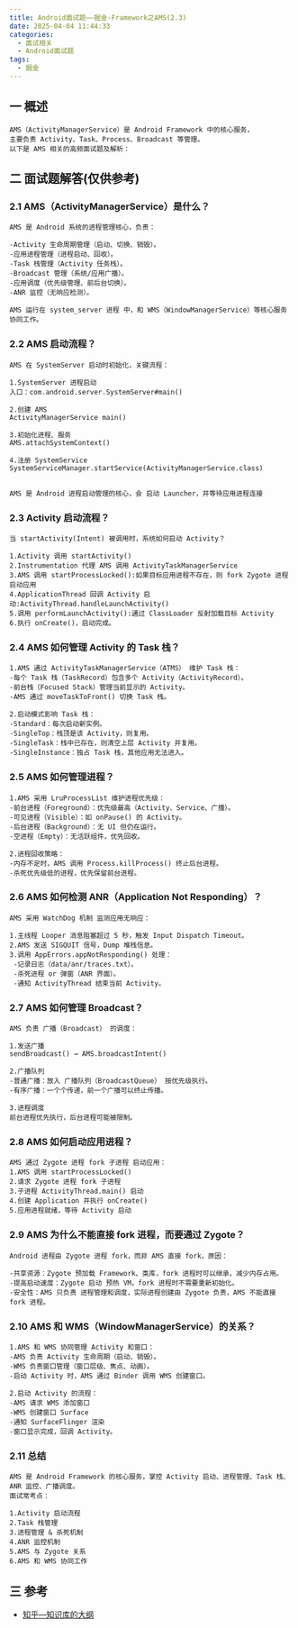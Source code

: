 ```yaml
---
title: Android面试题——掘金-Framework之AMS(2.3)
date: 2025-04-04 11:44:33
categories:
  - 面试相关
  - Android面试题
tags:
  - 掘金
---
```

## 一 概述

```
AMS（ActivityManagerService）是 Android Framework 中的核心服务，
主要负责 Activity、Task、Process、Broadcast 等管理。
以下是 AMS 相关的高频面试题及解析：
```

<!--more-->

## 二 面试题解答(仅供参考)

### 2.1 AMS（ActivityManagerService）是什么？

```
AMS 是 Android 系统的进程管理核心，负责：

-Activity 生命周期管理（启动、切换、销毁）。
-应用进程管理（进程启动、回收）。
-Task 栈管理（Activity 任务栈）。
-Broadcast 管理（系统/应用广播）。
-应用调度（优先级管理、前后台切换）。
-ANR 监控（无响应检测）。

AMS 运行在 system_server 进程 中，和 WMS（WindowManagerService）等核心服务协同工作。
```

### 2.2 AMS 启动流程？

```
AMS 在 SystemServer 启动时初始化，关键流程：

1.SystemServer 进程启动
入口：com.android.server.SystemServer#main()

2.创建 AMS
ActivityManagerService main()

3.初始化进程、服务
AMS.attachSystemContext()

4.注册 SystemService
SystemServiceManager.startService(ActivityManagerService.class)


AMS 是 Android 进程启动管理的核心，会 启动 Launcher，并等待应用进程连接
```

### 2.3 Activity 启动流程？

```
当 startActivity(Intent) 被调用时，系统如何启动 Activity？

1.Activity 调用 startActivity()
2.Instrumentation 代理 AMS 调用 ActivityTaskManagerService
3.AMS 调用 startProcessLocked():如果目标应用进程不存在，则 fork Zygote 进程 启动应用
4.ApplicationThread 回调 Activity 启动:ActivityThread.handleLaunchActivity()
5.调用 performLaunchActivity():通过 ClassLoader 反射加载目标 Activity
6.执行 onCreate()，启动完成。
```

### 2.4 AMS 如何管理 Activity 的 Task 栈？

```
1.AMS 通过 ActivityTaskManagerService（ATMS） 维护 Task 栈：
-每个 Task 栈（TaskRecord）包含多个 Activity（ActivityRecord）。
-前台栈（Focused Stack）管理当前显示的 Activity。
-AMS 通过 moveTaskToFront() 切换 Task 栈。

2.启动模式影响 Task 栈：
-Standard：每次启动新实例。
-SingleTop：栈顶是该 Activity，则复用。
-SingleTask：栈中已存在，则清空上层 Activity 并复用。
-SingleInstance：独占 Task 栈，其他应用无法进入。
```

### 2.5 AMS 如何管理进程？

```
1.AMS 采用 LruProcessList 维护进程优先级：
-前台进程（Foreground）：优先级最高（Activity、Service、广播）。
-可见进程（Visible）：如 onPause() 的 Activity。
-后台进程（Background）：无 UI 但仍在运行。
-空进程（Empty）：无活跃组件，优先回收。

2.进程回收策略：
-内存不足时，AMS 调用 Process.killProcess() 终止后台进程。
-杀死优先级低的进程，优先保留前台进程。
```

### 2.6 AMS 如何检测 ANR（Application Not Responding）？

```
AMS 采用 WatchDog 机制 监测应用无响应：

1.主线程 Looper 消息阻塞超过 5 秒，触发 Input Dispatch Timeout。
2.AMS 发送 SIGQUIT 信号，Dump 堆栈信息。
3.调用 AppErrors.appNotResponding() 处理：
 -记录日志（data/anr/traces.txt）。
 -杀死进程 or 弹窗（ANR 界面）。
 -通知 ActivityThread 结束当前 Activity。
```

### 2.7 AMS 如何管理 Broadcast？

```
AMS 负责 广播（Broadcast） 的调度：

1.发送广播
sendBroadcast() → AMS.broadcastIntent()

2.广播队列
-普通广播：放入 广播队列（BroadcastQueue） 按优先级执行。
-有序广播：一个个传递，前一个广播可以终止传播。

3.进程调度
前台进程优先执行，后台进程可能被限制。
```

### 2.8 AMS 如何启动应用进程？

```
AMS 通过 Zygote 进程 fork 子进程 启动应用：
1.AMS 调用 startProcessLocked()
2.请求 Zygote 进程 fork 子进程
3.子进程 ActivityThread.main() 启动
4.创建 Application 并执行 onCreate()
5.应用进程就绪，等待 Activity 启动
```

### 2.9 AMS 为什么不能直接 fork 进程，而要通过 Zygote？

```
Android 进程由 Zygote 进程 fork，而非 AMS 直接 fork，原因：

-共享资源：Zygote 预加载 Framework、类库，fork 进程时可以继承，减少内存占用。
-提高启动速度：Zygote 启动 预热 VM，fork 进程时不需要重新初始化。
-安全性：AMS 只负责 进程管理和调度，实际进程创建由 Zygote 负责，AMS 不能直接 fork 进程。
```

### 2.10 AMS 和 WMS（WindowManagerService）的关系？

```
1.AMS 和 WMS 协同管理 Activity 和窗口：
-AMS 负责 Activity 生命周期（启动、销毁）。
-WMS 负责窗口管理（窗口层级、焦点、动画）。
-启动 Activity 时，AMS 通过 Binder 调用 WMS 创建窗口。

2.启动 Activity 的流程：
-AMS 请求 WMS 添加窗口
-WMS 创建窗口 Surface
-通知 SurfaceFlinger 渲染
-窗口显示完成，回调 Activity。
```

### 2.11 总结

```
AMS 是 Android Framework 的核心服务，掌控 Activity 启动、进程管理、Task 栈、ANR 监控、广播调度。  
面试常考点：

1.Activity 启动流程
2.Task 栈管理
3.进程管理 & 杀死机制
4.ANR 监控机制
5.AMS 与 Zygote 关系
6.AMS 和 WMS 协同工作
```


##  三 参考

* [知乎—知识库的大纲](https://juejin.cn/post/7480464724096057381)